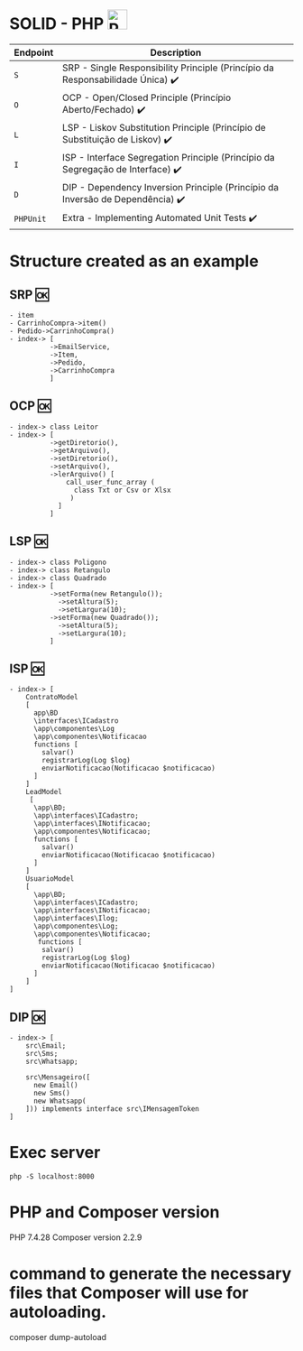 SOLID - PHP <a href="https://php.net/" title="PHP"><img src="https://github.com/tomchen/stack-icons/blob/master/logos/php.svg" alt="PHP" width="35px" height="35px"></a>
========

Endpoint | Description
--- | ---
`S` | SRP - Single Responsibility Principle (Princípio da Responsabilidade Única) :heavy_check_mark:
`O` | OCP - Open/Closed Principle (Princípio Aberto/Fechado) :heavy_check_mark:
`L` | LSP - Liskov Substitution Principle (Princípio de Substituição de Liskov) :heavy_check_mark:
`I` | ISP - Interface Segregation Principle (Princípio da Segregação de Interface) :heavy_check_mark:
`D` | DIP - Dependency Inversion Principle (Princípio da Inversão de Dependência) :heavy_check_mark:
`PHPUnit` | Extra - Implementing Automated Unit Tests :heavy_check_mark:

# Structure created as an example
## SRP :ok:
```
- item
- CarrinhoCompra->item()
- Pedido->CarrinhoCompra()
- index-> [
          ->EmailService,
          ->Item,
          ->Pedido,
          ->CarrinhoCompra
          ]
```
## OCP :ok:
```
- index-> class Leitor
- index-> [
          ->getDiretorio(),
          ->getArquivo(),
          ->setDiretorio(),
          ->setArquivo(),
          ->lerArquivo() [
              call_user_func_array (
                class Txt or Csv or Xlsx
               )
            ]
          ]
```
## LSP :ok:
```
- index-> class Poligono
- index-> class Retangulo
- index-> class Quadrado
- index-> [
          ->setForma(new Retangulo());
            ->setAltura(5);
            ->setLargura(10);
          ->setForma(new Quadrado());
            ->setAltura(5);
            ->setLargura(10);   
          ]
```
## ISP :ok:
```
- index-> [
    ContratoModel
    [
      app\BD
      \interfaces\ICadastro
      \app\componentes\Log
      \app\componentes\Notificacao
      functions [
        salvar()
        registrarLog(Log $log)
        enviarNotificacao(Notificacao $notificacao)
      ]
    ]
    LeadModel
     [
      \app\BD;
      \app\interfaces\ICadastro;
      \app\interfaces\INotificacao;
      \app\componentes\Notificacao;
      functions [
        salvar()
        enviarNotificacao(Notificacao $notificacao)
      ]
    ]
    UsuarioModel
    [
      \app\BD;
      \app\interfaces\ICadastro;
      \app\interfaces\INotificacao;
      \app\interfaces\Ilog;
      \app\componentes\Log;
      \app\componentes\Notificacao;
       functions [
        salvar()
        registrarLog(Log $log)
        enviarNotificacao(Notificacao $notificacao)
      ]
    ]
]
```
## DIP :ok:
```
- index-> [
    src\Email;
    src\Sms;
    src\Whatsapp;

    src\Mensageiro([
      new Email()
      new Sms()
      new Whatsapp(
    ])) implements interface src\IMensagemToken   
]
```

# Exec server 
`php -S localhost:8000`

# PHP and Composer version
PHP 7.4.28
Composer version 2.2.9

# command to generate the necessary files that Composer will use for autoloading.

composer dump-autoload